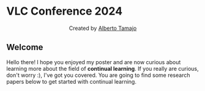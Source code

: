 # VLC Conference 2024
<p align="center">Created by <a href="https://albertotamajo.github.io/" target="_blank">Alberto Tamajo</a></p>

## Welcome
Hello there! I hope you enjoyed my poster and are now curious about learning more about the field of **continual learning**. If you really are curious, don't worry :), I've got you covered. You are going to find some research papers below to get started with continual learning.
